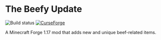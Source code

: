 # The Beefy Update
![Build status](https://github.com/iCrazyBlaze/TheBeefyUpdate/actions/workflows/build.yml/badge.svg)
[![CurseForge](http://cf.way2muchnoise.eu/full_the-beefy-update_downloads.svg)](https://www.curseforge.com/minecraft/mc-mods/the-beefy-update)

 A Minecraft Forge 1.17 mod that adds new and unique beef-related items.
